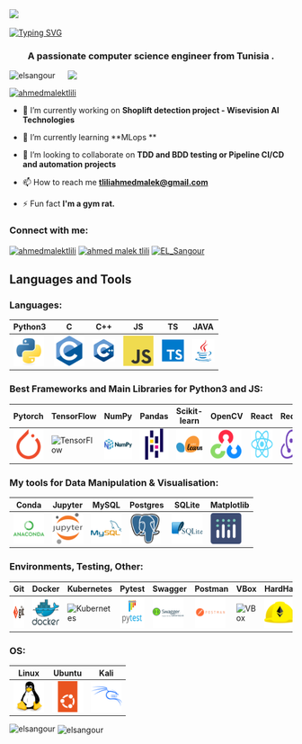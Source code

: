 <img src="https://camo.githubusercontent.com/372cc81336fdd6c37626741d8bc754bcb263b71f35618bc5d366715b8c772f95/68747470733a2f2f7669736d652e636f2f626c6f672f77702d636f6e74656e742f75706c6f6164732f323031392f31302f616e696d617465642d70726573656e746174696f6e2d736f6674776172652d6865616465722d776964652e676966" >

[![Typing SVG](https://readme-typing-svg.demolab.com?font=Fira+Code&weight=500&pause=1000&center=true&vCenter=true&width=435&lines=Hi+There+%2C+I'm+Ahmed+Malek+TLILI)](https://git.io/typing-svg)<h3 align="center">A passionate computer science engineer from Tunisia . </h3>
<img align="right" width=400 src="https://cdn.dribbble.com/users/1162077/screenshots/3848914/programmer.gif">
<p align="left"> <img src="https://komarev.com/ghpvc/?username=elsangour&label=views&color=57e389&style=plastic" alt="elsangour" /> </p>



<p align="left"> <a href="https://twitter.com/ahmedmalek_tli" target="blank"><img src="https://img.shields.io/twitter/follow/ahmedmalektlili?logo=twitter&style=for-the-badge" alt="ahmedmalektlili" /></a> </p>

- 🔭 I’m currently working on **Shoplift detection project - Wisevision AI Technologies**

- 🌱 I’m currently learning **MLops **

- 👯 I’m looking to collaborate on **TDD and BDD testing or Pipeline CI/CD and automation projects**

- 📫 How to reach me **tliliahmedmalek@gmail.com**

- ⚡ Fun fact **I'm a gym rat.**

<h3 align="left">Connect with me:</h3>
<p align="left">
<a href="https://twitter.com/ahmedmalek_tli" target="blank"><img align="center" src="https://raw.githubusercontent.com/rahuldkjain/github-profile-readme-generator/master/src/images/icons/Social/twitter.svg" alt="ahmedmalektlili" height="30" width="40" /></a>
<a href="https://linkedin.com/in/ahmed-malek-tlili" target="blank"><img align="center" src="https://raw.githubusercontent.com/rahuldkjain/github-profile-readme-generator/master/src/images/icons/Social/linked-in-alt.svg" alt="ahmed malek tlili" height="30" width="40" /></a>
<a href="https://discord.gg/el_sangour" target="blank"><img align="center" src="https://raw.githubusercontent.com/rahuldkjain/github-profile-readme-generator/master/src/images/icons/Social/discord.svg" alt="EL_Sangour" height="30" width="40" /></a>
</p>

## Languages and Tools 
<div>

### Languages:
| Python3 | C | C++ | JS | TS | JAVA
|----------|----------|----------|----------|----------|-----|
|  <img src="https://github.com/devicons/devicon/blob/master/icons/python/python-original.svg" title="Python"  alt="Python" width="55" height="55"/> |  <img src="https://github.com/devicons/devicon/blob/master/icons/c/c-original.svg" title="C"  alt="C" width="55" height="55"/>| <img src="https://raw.githubusercontent.com/devicons/devicon/master/icons/cplusplus/cplusplus-original.svg" alt="cplusplus" width="40" height="40"/> </a> <a href="https://www.w3schools.com/css/" target="_blank" rel="noreferrer"> |  <img src="https://github.com/devicons/devicon/blob/master/icons/javascript/javascript-original.svg" title="JavaScript" alt="JavaScript" width="55" height="55"/> | <img src="https://raw.githubusercontent.com/devicons/devicon/master/icons/typescript/typescript-original.svg" alt="typescript" width="40" height="40"/> | <img src="https://raw.githubusercontent.com/devicons/devicon/master/icons/java/java-original.svg" alt="java" width="40" height="40"/> |

  

### Best Frameworks and Main Libraries for Python3 and JS:

| Pytorch | TensorFlow | NumPy | Pandas | Scikit-learn | OpenCV | React | Redux | Node.js | Express.js | Spring Boot |
|----------|----------|----------|----------|----------|----------|----------|----------|----------|----------|----------|
| <img src="https://github.com/devicons/devicon/blob/master/icons/pytorch/pytorch-original.svg" title="Pytorch" alt="Pytorch" width="55" height="55"/> | <img src="https://www.vectorlogo.zone/logos/tensorflow/tensorflow-icon.svg" alt="TensorFlow" width="40" height="40"/> | <img src="https://github.com/devicons/devicon/blob/master/icons/numpy/numpy-original-wordmark.svg" title="NumPy" alt="NumPy" width="55" height="55"/> | <img src="https://github.com/devicons/devicon/blob/master/icons/pandas/pandas-original.svg" title="Pandas" alt="Pandas" width="55" height="55"/> | <img src="https://github.com/devicons/devicon/blob/master/icons/scikitlearn/scikitlearn-original.svg" title="Scikit-learn" alt="Scikit-learn" width="55" height="55"/> | <img src="https://github.com/devicons/devicon/blob/master/icons/opencv/opencv-original.svg" title="OpenCV" alt="OpenCV" width="55" height="55"/> | <img src="https://github.com/devicons/devicon/blob/master/icons/react/react-original.svg" title="React" alt="React" width="55" height="55"/> | <img src="https://github.com/devicons/devicon/blob/master/icons/redux/redux-original.svg" title="Redux" alt="Redux" width="55" height="55"/> | <img src="https://github.com/devicons/devicon/blob/master/icons/nodejs/nodejs-original.svg" title="Node.js" alt="Node.js" width="55" height="55"/> | <img src="https://github.com/devicons/devicon/blob/master/icons/express/express-original.svg" title="Express.js" alt="Express.js" width="55" height="55"/> | <img src="https://www.vectorlogo.zone/logos/springio/springio-icon.svg" alt="Spring Boot" width="40" height="40"/> |




### My tools for Data Manipulation & Visualisation:

| Conda | Jupyter | MySQL | Postgres | SQLite | Matplotlib | 
|----------|----------|----------|----------|----------|----------|
|<img src="https://github.com/devicons/devicon/blob/master/icons/anaconda/anaconda-original-wordmark.svg" title="Anaconda" alt="Conda" width="55" height="55"/>|<img src="https://github.com/devicons/devicon/blob/master/icons/jupyter/jupyter-original-wordmark.svg" title="Jupiter" alt="Jupiter" width="55" height="55"/>|<img src="https://github.com/devicons/devicon/blob/master/icons/mysql/mysql-original-wordmark.svg" title="MySQL" alt="MySQL" width="55" height="55"/>|<img src="https://github.com/devicons/devicon/blob/master/icons/postgresql/postgresql-original.svg" title="pg" alt="pg" width="55" height="55"/>|<img src="https://github.com/devicons/devicon/blob/master/icons/sqlite/sqlite-original-wordmark.svg" title="SQLite" alt="SQLite" width="55" height="55"/>|<img src="https://github.com/devicons/devicon/blob/master/icons/plotly/plotly-original.svg" title="plotly" alt="pltly" width="55" height="55"/> | 

  
### Environments, Testing, Other:

| Git | Docker | Kubernetes | Pytest | Swagger | Postman | VBox | HardHat | Selenium | Kafka |
|----------|----------|----------|----------|----------|----------|----------|----------|----------|----------|
| <img src="https://github.com/devicons/devicon/blob/master/icons/git/git-original-wordmark.svg" title="Git" alt="Git" width="55" height="55"/> | <img src="https://github.com/devicons/devicon/blob/master/icons/docker/docker-original-wordmark.svg" title="Docker" alt="Docker" width="55" height="55"/> | <img src="https://www.vectorlogo.zone/logos/kubernetes/kubernetes-icon.svg" alt="Kubernetes" width="40" height="40"/> | <img src="https://github.com/devicons/devicon/blob/master/icons/pytest/pytest-original-wordmark.svg" title="Pytest" alt="Pytest" width="55" height="55"/> | <img src="https://github.com/devicons/devicon/blob/master/icons/swagger/swagger-original-wordmark.svg" title="Swagger" alt="Swagger" width="55" height="55"/> | <img src="https://github.com/devicons/devicon/blob/master/icons/postman/postman-original-wordmark.svg" title="Postman" alt="Postman" width="55" height="55"/> | <img src="https://upload.wikimedia.org/wikipedia/commons/thumb/1/1d/Virtualbox_logo.png/800px-Virtualbox_logo.png" title="VBox" alt="VBox" width="55" height="55"/> | <img src="https://github.com/devicons/devicon/blob/master/icons/hardhat/hardhat-original.svg" title="HardHat" alt="HardHat" width="55" height="55"/> | <img src="https://github.com/devicons/devicon/blob/master/icons/selenium/selenium-original.svg" title="Selenium" alt="Selenium" width="55" height="55"/> | <img src="https://github.com/devicons/devicon/blob/master/icons/apachekafka/apachekafka-original-wordmark.svg" title="Kafka" alt="Kafka" width="55" height="55"/> |



### OS:

| Linux | Ubuntu | Kali |
|----------|----------|----------|
| <img src="https://github.com/devicons/devicon/blob/master/icons/linux/linux-original.svg" title="Linux" alt="Linux" width="55" height="55"/> | <img src="https://github.com/devicons/devicon/blob/master/icons/ubuntu/ubuntu-original.svg" title="Ubuntu" alt="Ubuntu" width="55" height="55"/> | <img src="https://github.com/canaleal/devicon/blob/new-icon-kali-linux/icons/kalilinux/kalilinux-original-wordmark.svg" title="Linux" alt="Linux" width="55" height="55"/> |




<p><img align="left" src="https://github-readme-stats.vercel.app/api/top-langs?username=elsangour&show_icons=true&theme=radical&locale=en&layout=compact&hide=HTML,CSS,Jupyter%20Notebook" alt="elsangour" /></p>

<p>&nbsp;<img align="center" src="https://github-readme-stats.vercel.app/api?username=elsangour&show_icons=true&theme=radical&locale=en" alt="elsangour" /></p>



